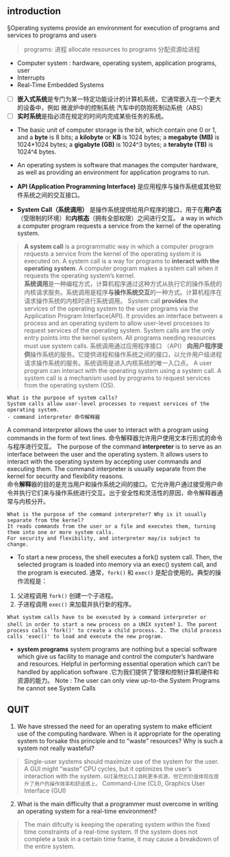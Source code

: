 

## introduction
§Operating systems provide an environment for execution of programs and services to programs and users
> programs: 进程
> allocate resources to programs 分配资源给进程
 - Computer system :  hardware,  operating system,  application programs,  user
 - Interrupts
 - Real-Time Embedded Systems
> 
> 
 - [ ] **嵌入式系统**是专门为某一特定功能设计的计算机系统，它通常嵌入在一个更大的设备中，例如  微波炉中的控制系统  汽车中的防抱死制动系统（ABS）
 - [ ] **实时系统**是指必须在规定的时间内完成某些任务的系统。
 - The basic unit of computer storage is the bit, which contain one 0 or 1, and a **byte** is 8 bits; a **kilobyte** or **KB** is 1024 bytes; a **megabyte (MB)** is 1024*1024 bytes; a **gigabyte (GB)** is 1024^3 bytes; a **terabyte (TB)** is 1024^4 bytes.
 - An operating system is software that manages the computer hardware, as well as providing an environment for application programs to run.

- **API (Application Programming Interface)** 是应用程序与操作系统或其他软件系统之间的交互接口。
- **System Call（系统调用）** 是操作系统提供给用户程序的接口，用于在**用户态**（受限制的环境）和**内核态**（拥有全部权限）之间进行交互。
a way in which a computer program requests a service from the kernel of the operating system.
>****A system call**** is a programmatic way in which a computer program requests a service from the kernel of the operating system it is executed on. A system call is a way for programs to ****interact with the operating system****. A computer program makes a system call when it requests the operating system’s kernel.  
****系统调用****是一种编程方式，计算机程序通过这种方式从执行它的操作系统的内核请求服务。系统调用是程序****与操作系统交互****的一种方式。计算机程序在请求操作系统的内核时进行系统调用。
System call ****provides**** the services of the operating system to the user programs via the Application Program Interface(API). It provides an interface between a process and an operating system to allow user-level processes to request services of the operating system. System calls are the only entry points into the kernel system. All programs needing resources must use system calls.
系统调用通过应用程序接口 （API） ****向用户程序提供****操作系统的服务。它提供进程和操作系统之间的接口，以允许用户级进程请求操作系统的服务。系统调用是进入内核系统的唯一入口点。
A user program can interact with the operating system using a system call.
A system call is a mechanism used by programs to request services from the operating system (OS).

    What is the purpose of system calls?
    System calls allow user-level processes to request services of the operating system.
    - command interpreter 命令解释器
   A command interpreter allows the user to interact with a program using commands in the form of text lines. 命令解释器允许用户使用文本行形式的命令与程序进行交互。
   The purpose of the command **interpreter** is to serve as an interface between the user and the operating system. It allows users to interact with the operating system by accepting user commands and executing them. The command interpreter is usually separate from the kernel for security and flexibility reasons.  
命令**解释**器的目的是充当用户和操作系统之间的接口。它允许用户通过接受用户命令并执行它们来与操作系统进行交互。出于安全性和灵活性的原因，命令解释器通常与内核分开。

    What is the purpose of the command interpreter? Why is it usually separate from the kernel?
    It reads commands from the user or a file and executes them, turning them into one or more system calls.
    For security and flexibility, and interpreter may/is subject to change.
- To start a new process, the shell executes a fork() system call. Then, the selected program is loaded into memory via an exec() system call, and the program is executed.
通常，`fork()` 和 `exec()` 是配合使用的。典型的操作流程是：

1.  父进程调用 `fork()` 创建一个子进程。
2.  子进程调用 `exec()` 来加载并执行新的程序。

` What system calls have to be executed by a command interpreter or shell in order to start a new process on a UNIX system? `
`1. The parent process calls 'fork()' to create a child process.
2. The child process calls 'exec()' to load and execute the new program.`

- **system programs**
system programs are nothing but a special software which give us facility to manage and control the computer’s hardware and resources. Helpful in performing essential operation which can’t be handled by application software .它为我们提供了管理和控制计算机硬件和资源的能力。
Note : The user can only view up-to-the System Programs he cannot see System Calls
## QUIT	
 1. We have stressed the need for an operating system to make efficient use of the computing hardware. When is it appropriate for the operating system to forsake this principle and to “waste” resources? Why is such a system not really wasteful?
> Single-user systems should maximize use of the system for the user. A GUI might “waste” CPU cycles, but it optimizes the user’s interaction with the system.
> `GUI虽然比CLI消耗更多资源，但它的价值体现在提升了用户的操作效率和舒适感上。`
> Command-Line  (CLI), Graphics  User  Interface  (GUI)
 2. What is the main difficulty that a programmer must overcome in writing an operating system for a real-time environment?
 >The main difculty is keeping the operating system within the fixed time constraints of a real-time system. If the system does not complete a task in a certain time frame, it may cause a breakdown of the entire system.



<!--stackedit_data:
eyJwcm9wZXJ0aWVzIjoidGl0bGU6IHBpY1xuYXV0aG9yOiBmZW
lcbiIsImhpc3RvcnkiOlsxMDE5MzgyMDIyLDE3MTA1NDk2OTEs
LTIwMTEyNzAzODAsLTE1MDE3OTUzODYsLTU0Nzc5ODU0OCw3ND
IzMzAzMjMsNjg4OTEyNDM0LDIwMDc5NTg4NjMsLTY4Nzc4OTg0
Miw0MjAzMTEwNzldfQ==
-->
